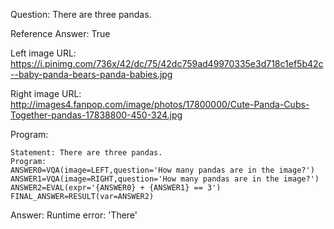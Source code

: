 Question: There are three pandas.

Reference Answer: True

Left image URL: https://i.pinimg.com/736x/42/dc/75/42dc759ad49970335e3d718c1ef5b42c--baby-panda-bears-panda-babies.jpg

Right image URL: http://images4.fanpop.com/image/photos/17800000/Cute-Panda-Cubs-Together-pandas-17838800-450-324.jpg

Program:

```
Statement: There are three pandas.
Program:
ANSWER0=VQA(image=LEFT,question='How many pandas are in the image?')
ANSWER1=VQA(image=RIGHT,question='How many pandas are in the image?')
ANSWER2=EVAL(expr='{ANSWER0} + {ANSWER1} == 3')
FINAL_ANSWER=RESULT(var=ANSWER2)
```
Answer: Runtime error: 'There'

